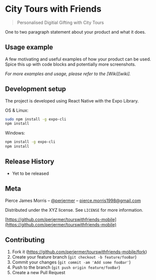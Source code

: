 # City Tours with Friends

> Personalised Digitial Gifting with City Tours

One to two paragraph statement about your product and what it does.

## Usage example

A few motivating and useful examples of how your product can be used. Spice this up with code blocks and potentially more screenshots.

_For more examples and usage, please refer to the [Wiki][wiki]._

## Development setup

The project is developed using React Native with the Expo Library.

OS & Linux:

```sh
sudo npm install -g expo-cli
npm install
```

Windows:

```sh
npm install -g expo-cli
npm install
```

## Release History

- Yet to be released

## Meta

Pierce James Morris – [@perjermer](https://twitter.com/perjermer) – pierce.morris1998@gmail.com

Distributed under the XYZ license. See `LICENSE` for more information.

[https://github.com/perjermer/tourswithfriends-mobile](https://github.com/perjermer/tourswithfriends-mobile)

## Contributing

1. Fork it (<https://github.com/perjermer/tourswithfriends-mobile/fork>)
2. Create your feature branch (`git checkout -b feature/fooBar`)
3. Commit your changes (`git commit -am 'Add some fooBar'`)
4. Push to the branch (`git push origin feature/fooBar`)
5. Create a new Pull Request
